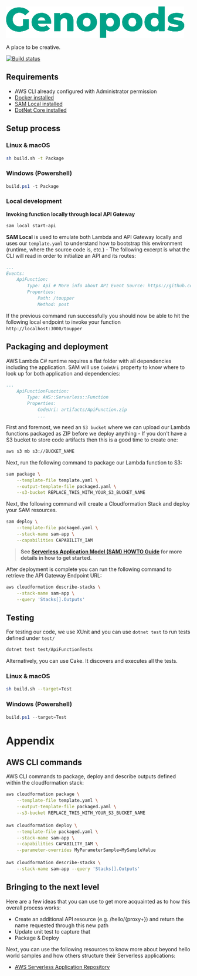 ![Alt text](Genopods.PNG?raw=true)

A place to be creative.

[![Build status](https://ci.appveyor.com/api/projects/status/l63b2mqr3la5g9m2?svg=true)](https://ci.appveyor.com/project/Danny-UKDM/genopods)

## Requirements

* AWS CLI already configured with Administrator permission
* [Docker installed](https://www.docker.com/community-edition)
* [SAM Local installed](https://github.com/awslabs/aws-sam-cli)
* [DotNet Core installed](https://www.microsoft.com/net/download)

## Setup process

### Linux & macOS

```bash
sh build.sh -t Package
```

### Windows (Powershell)

```powershell
build.ps1 -t Package
```

### Local development

**Invoking function locally through local API Gateway**

```bash
sam local start-api
```

**SAM Local** is used to emulate both Lambda and API Gateway locally and uses our `template.yaml` to understand how to bootstrap this environment (runtime, where the source code is, etc.) - The following excerpt is what the CLI will read in order to initialize an API and its routes:

```yaml
...
Events:
    ApiFunction:
        Type: Api # More info about API Event Source: https://github.com/awslabs/serverless-application-model/blob/master/versions/2016-10-31.md#api
        Properties:
            Path: /toupper
            Method: post
```

If the previous command run successfully you should now be able to hit the following local endpoint to invoke your function `http://localhost:3000/toupper`

## Packaging and deployment

AWS Lambda C# runtime requires a flat folder with all dependencies including the application. SAM will use `CodeUri` property to know where to look up for both application and dependencies:

```yaml
...
    ApiFunctionFunction:
        Type: AWS::Serverless::Function
        Properties:
            CodeUri: artifacts/ApiFunction.zip
            ...
```

First and foremost, we need an `S3 bucket` where we can upload our Lambda functions packaged as ZIP before we deploy anything - If you don't have a S3 bucket to store code artifacts then this is a good time to create one:

```bash
aws s3 mb s3://BUCKET_NAME
```

Next, run the following command to package our Lambda function to S3:

```bash
sam package \
    --template-file template.yaml \
    --output-template-file packaged.yaml \
    --s3-bucket REPLACE_THIS_WITH_YOUR_S3_BUCKET_NAME
```

Next, the following command will create a Cloudformation Stack and deploy your SAM resources.

```bash
sam deploy \
    --template-file packaged.yaml \
    --stack-name sam-app \
    --capabilities CAPABILITY_IAM
```

> **See [Serverless Application Model (SAM) HOWTO Guide](https://github.com/awslabs/serverless-application-model/blob/master/HOWTO.md) for more details in how to get started.**

After deployment is complete you can run the following command to retrieve the API Gateway Endpoint URL:

```bash
aws cloudformation describe-stacks \
    --stack-name sam-app \
    --query 'Stacks[].Outputs'
```

## Testing

For testing our code, we use XUnit and you can use `dotnet test` to run tests defined under `test/`

```bash
dotnet test test/ApiFunctionTests
```

Alternatively, you can use Cake. It discovers and executes all the tests.

### Linux & macOS

```bash
sh build.sh --target=Test
```

### Windows (Powershell)

```powershell
build.ps1 --target=Test
```

# Appendix

## AWS CLI commands

AWS CLI commands to package, deploy and describe outputs defined within the cloudformation stack:

```bash
aws cloudformation package \
    --template-file template.yaml \
    --output-template-file packaged.yaml \
    --s3-bucket REPLACE_THIS_WITH_YOUR_S3_BUCKET_NAME

aws cloudformation deploy \
    --template-file packaged.yaml \
    --stack-name sam-app \
    --capabilities CAPABILITY_IAM \
    --parameter-overrides MyParameterSample=MySampleValue

aws cloudformation describe-stacks \
    --stack-name sam-app --query 'Stacks[].Outputs'
```

## Bringing to the next level

Here are a few ideas that you can use to get more acquainted as to how this overall process works:

* Create an additional API resource (e.g. /hello/{proxy+}) and return the name requested through this new path
* Update unit test to capture that
* Package & Deploy

Next, you can use the following resources to know more about beyond hello world samples and how others structure their Serverless applications:

* [AWS Serverless Application Repository](https://aws.amazon.com/serverless/serverlessrepo/)
